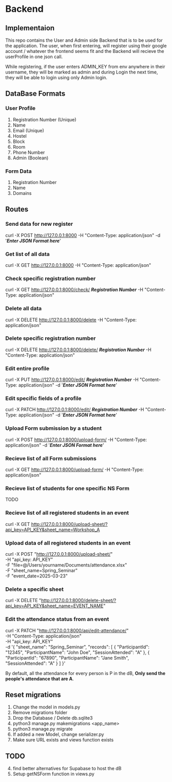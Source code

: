 # Backend

## Implementaion

This repo contains the User and Admin side Backend that is to be used for the application. The user, when first entering, will register using their google account / whatever the frontend seems fit and the Backend will recieve the userProfile in one json call.

While registering, if the user enters ADMIN_KEY from env anywhere in their username, they will be marked as admin and during Login the next time, they will be able to login using only Admin login.

## DataBase Formats

### User Profile

1. Registration Number (Unique)
2. Name
3. Email (Unique)
4. Hostel
5. Block
6. Room
7. Phone Number
8. Admin (Boolean)

### Form Data

1. Registration Number
2. Name
3. Domains

## Routes

### Send data for new register

curl -X POST http://127.0.0.1:8000 -H "Content-Type: application/json" -d '**_Enter JSON Format here_**'

### Get list of all data

curl -X GET http://127.0.0.1:8000 -H "Content-Type: application/json"

### Check specific registration number

curl -X GET http://127.0.0.1:8000/check/ **_Registration Number_** -H "Content-Type: application/json"

### Delete all data

curl -X DELETE http://127.0.0.1:8000/delete -H "Content-Type: application/json"

### Delete specific registration number

curl -X DELETE http://127.0.0.1:8000/delete/ **_Registration Number_** -H "Content-Type: application/json"

### Edit entire profile

curl -X PUT http://127.0.0.1:8000/edit/ **_Registration Number_** -H "Content-Type: application/json" -d '**_Enter JSON Format here_**'

### Edit specific fields of a profile

curl -X PATCH http://127.0.0.1:8000/edit/ **_Registration Number_** -H "Content-Type: application/json" -d '**_Enter JSON Format here_**'

### Upload Form submission by a student

curl -X POST http://127.0.0.1:8000/upload-form/ -H "Content-Type: application/json" -d '**_Enter JSON Format here_**'

### Recieve list of all Form submissions

curl -X GET http://127.0.0.1:8000/upload-form/ -H "Content-Type: application/json"

### Recieve list of students for one specific NS Form

TODO

### Recieve list of all registered students in an event

curl -X GET http://127.0.0.1:8000/upload-sheet/?api_key=API_KEY&sheet_name=Workshop_A

### Upload data of all registered students in an event

curl -X POST "http://127.0.0.1:8000/upload-sheet/" \
 -H "api_key: API_KEY" \
 -F "file=@/Users/yourname/Documents/attendance.xlsx" \
 -F "sheet_name=Spring_Seminar" \
 -F "event_date=2025-03-23"

### Delete a specific sheet

curl -X DELETE "http://127.0.0.1:8000/delete-sheet/?api_key=API_KEY&sheet_name=EVENT_NAME"

### Edit the attendance status from an event

curl -X PATCH "http://127.0.0.1:8000/api/edit-attendance/" \
	-H "Content-Type: application/json" \
	-H "api_key: API_KEY" \
	-d '{
            "sheet_name": "Spring_Seminar",
            "records": [
				{
					"ParticipantId": "12345",
					"ParticipantName": "John Doe",
					"SessionAttended": "A"
				},
				{
					"ParticipantId": "67890",
					"ParticipantName": "Jane Smith",
					"SessionAttended": "A"
				}
			]
        }'

        
By default, all the attendance for every person is P in the dB, **Only send the people's attendance that are A**.

## Reset migrations

1. Change the model in models.py
2. Remove migrations folder
3. Drop the Database / Delete db.sqlite3
4. python3 manage.py makemigrations <app_name>
5. python3 manage.py migrate
6. If added a new Model, change serializer.py
7. Make sure URL exists and views function exists

## TODO

4. find better alternatives for Supabase to host the dB
5. Setup getNSForm function in views.py
